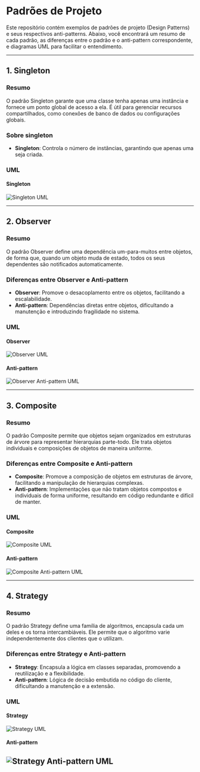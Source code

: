 # Padrões de Projeto

Este repositório contém exemplos de padrões de projeto (Design Patterns) e seus respectivos anti-patterns. Abaixo, você encontrará um resumo de cada padrão, as diferenças entre o padrão e o anti-pattern correspondente, e diagramas UML para facilitar o entendimento.

---

## 1. Singleton

### Resumo
O padrão Singleton garante que uma classe tenha apenas uma instância e fornece um ponto global de acesso a ela. É útil para gerenciar recursos compartilhados, como conexões de banco de dados ou configurações globais.

### Sobre singleton
- **Singleton**: Controla o número de instâncias, garantindo que apenas uma seja criada.

### UML
#### Singleton
![Singleton UML](./singleton/Singleton-pattern.png)

---

## 2. Observer

### Resumo
O padrão Observer define uma dependência um-para-muitos entre objetos, de forma que, quando um objeto muda de estado, todos os seus dependentes são notificados automaticamente.

### Diferenças entre Observer e Anti-pattern
- **Observer**: Promove o desacoplamento entre os objetos, facilitando a escalabilidade.
- **Anti-pattern**: Dependências diretas entre objetos, dificultando a manutenção e introduzindo fragilidade no sistema.

### UML
#### Observer
![Observer UML](./observer/pattern.png)

#### Anti-pattern
![Observer Anti-pattern UML](./observer/anti-pattern.png)

---

## 3. Composite

### Resumo
O padrão Composite permite que objetos sejam organizados em estruturas de árvore para representar hierarquias parte-todo. Ele trata objetos individuais e composições de objetos de maneira uniforme.

### Diferenças entre Composite e Anti-pattern
- **Composite**: Promove a composição de objetos em estruturas de árvore, facilitando a manipulação de hierarquias complexas.
- **Anti-pattern**: Implementações que não tratam objetos compostos e individuais de forma uniforme, resultando em código redundante e difícil de manter.

### UML
#### Composite
![Composite UML](./composity/pattern.png)

#### Anti-pattern
![Composite Anti-pattern UML](./composity/anti-pattern.png)

---

## 4. Strategy

### Resumo
O padrão Strategy define uma família de algoritmos, encapsula cada um deles e os torna intercambiáveis. Ele permite que o algoritmo varie independentemente dos clientes que o utilizam.

### Diferenças entre Strategy e Anti-pattern
- **Strategy**: Encapsula a lógica em classes separadas, promovendo a reutilização e a flexibilidade.
- **Anti-pattern**: Lógica de decisão embutida no código do cliente, dificultando a manutenção e a extensão.

### UML
#### Strategy
![Strategy UML](./strategy/pattern_uml.png)

#### Anti-pattern
![Strategy Anti-pattern UML](./strategy/pattern_uml.png)
---
